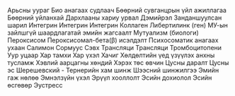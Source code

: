 Арьсны уураг
Био анагаах судлаач
Бөөрний сувганцрын үйл ажиллагаа
Бөөрний уйланхай
Дархлааны хариу урвал
Дэмийрэл
Занданшуулсан шарил
Интегрин
Интегрин
Интегрин
Коллаген
Либертилинк (ген)
МУ-ын зайлшгүй шаардлагатай эмийн жагсаалт
Мутуализм (биологи)
Пероксисом
Пероксисомал-бета(β) исэлдэлт
Психосоматик анагаах ухаан
Салимон
Сормуус
Сэвх
Трансляци
Трансляци
Тромбоцитопени
Уур уцаар
Хар тамхи
Хар үхэл
Хачиг
Хөлдөлтийн үед үзүүлэх анхны тусламж
Хэвлий аарцагны хөндий
Хэрэх төс өвчин
Цусны даралт
Цусны эс
Шерешевский - Тернерийн хам шинж
Шээсний шинжилгээ
Эмийн гаж нөлөө
Эмнэлзүйн үхэл
Эрүүл хооллолт
Эсийн дохиолол
Эсийн өсгөвөр
Эустресс
